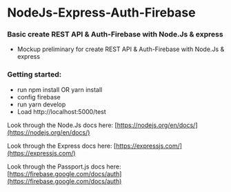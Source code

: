 # NodeJs-Express-Auth-Firebase
### Basic create REST API & Auth-Firebase with Node.Js & express 
  * Mockup preliminary for create REST API &  Auth-Firebase with Node.Js & express 
### Getting started:
  * run npm install OR yarn install
 *  config firebase
  * run yarn develop
  * Load http://localhost:5000/test

Look through the Node.Js docs here: [https://nodejs.org/en/docs/](https://nodejs.org/en/docs/)

Look through the Express docs here: [https://expressjs.com/](https://expressjs.com/)

Look through the Passport.js docs here: [https://firebase.google.com/docs/auth](https://firebase.google.com/docs/auth)


